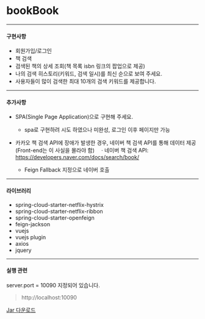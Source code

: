 # bookBook

--- 

#### 구현사항

- 회원가입/로그인
- 책 검색
- 검색된 책의 상세 조회(책 목록 isbn 링크의 팝업으로 제공)
- 나의 검색 히스토리(키워드, 검색 일시)를 최신 순으로 보여 주세요.
- 사용자들이 많이 검색한 최대 10개의 검색 키워드를 제공합니다.


---
#### 추가사항

- SPA(Single Page Application)으로 구현해 주세요.
    * spa로 구현하려 시도 하였으나 미완성, 로그인 이후 페이지만 가능

- 카카오 책 검색 API에 장애가 발생한 경우, 네이버 책 검색 API를 통해 데이터 제공 (Front-end는 이 사실을 몰라야 함)
　· 네이버 책 검색 API: https://developers.naver.com/docs/search/book/
    * Feign Fallback 지정으로 네이버 호출

--- 
#### 라이브러리
- spring-cloud-starter-netflix-hystrix
- spring-cloud-starter-netflix-ribbon
- spring-cloud-starter-openfeign
- feign-jackson
- vuejs
- vuejs plugin
- axios
- jquery 

--- 

#### 실행 관련

server.port = 10090 지정되어 있습니다.
> http://localhost:10090


[Jar 다운로드](https://github.com/circlee/bookBook/blob/master/circlee-dist/bookbook-0.0.1-SNAPSHOT.jar)
 

